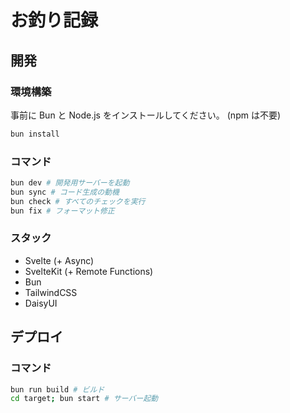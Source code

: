 # お釣り記録

## 開発

### 環境構築

事前に Bun と Node.js をインストールしてください。 (npm は不要)

```sh
bun install
```

### コマンド

```sh
bun dev # 開発用サーバーを起動
bun sync # コード生成の動機
bun check # すべてのチェックを実行
bun fix # フォーマット修正
```

### スタック

- Svelte (+ Async)
- SvelteKit (+ Remote Functions)
- Bun
- TailwindCSS
- DaisyUI

## デプロイ

### コマンド

```sh
bun run build # ビルド
cd target; bun start # サーバー起動
```
